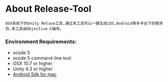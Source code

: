 About Release-Tool
============
    OSX系统下的Unity Relase工具,通过本工具可以一键生成iOS,Android等多平台下的程序包.本工具由Objective-C编写。

### Environment Requirements:
 * xcode 5
 * xcode 5 command-line tool
 * OSX 10.7 or higher
 * Unity 4.3 or higher
 * [Android Sdk for mac](https://developer.android.com/sdk/index.html)
 
